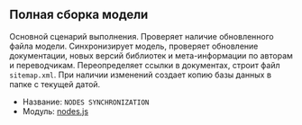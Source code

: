 ## Полная сборка модели

Основной сценарий выполнения. Проверяет наличие обновленного файла модели.
Синхронизирует модель, проверяет обновление документации, новых версий библиотек и мета-информации по
авторам и переводчикам. Переопределяет ссылки в документах, строит файл `sitemap.xml`. При наличии изменений
создает копию базы данных в папке с текущей датой.

* Название: `NODES SYNCHRONIZATION`
* Модуль: [nodes.js](../../src/targets/nodes.js)
